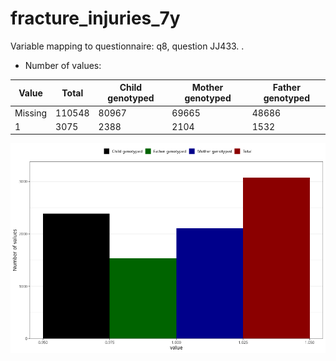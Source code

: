# fracture_injuries_7y
Variable mapping to questionnaire: q8, question JJ433.
.
- Number of values:

| Value | Total | Child genotyped | Mother genotyped | Father genotyped |
| ----- | ----- | --------------- | ---------------- | ---------------- |
| Missing | 110548 | 80967 | 69665 | 48686 |
| 1 | 3075 | 2388 | 2104 |1532 |



![](fracture_injuries_7y_n.png)



